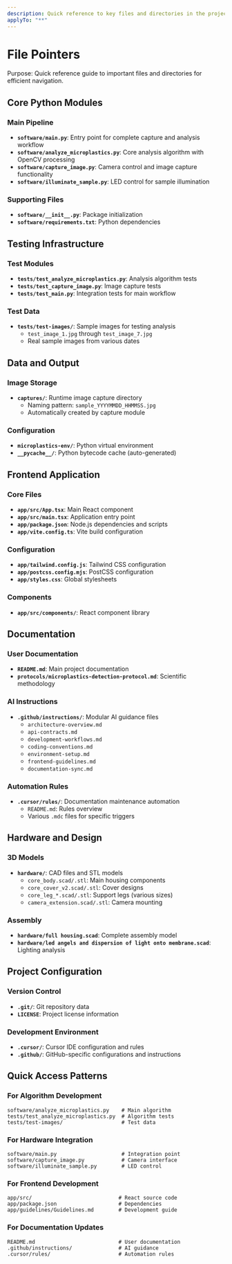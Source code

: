 ```yaml
---
description: Quick reference to key files and directories in the project
applyTo: "**"
---
```


# File Pointers

Purpose: Quick reference guide to important files and directories for efficient navigation.

## Core Python Modules

### Main Pipeline
- **`software/main.py`**: Entry point for complete capture and analysis workflow
- **`software/analyze_microplastics.py`**: Core analysis algorithm with OpenCV processing
- **`software/capture_image.py`**: Camera control and image capture functionality
- **`software/illuminate_sample.py`**: LED control for sample illumination

### Supporting Files
- **`software/__init__.py`**: Package initialization
- **`software/requirements.txt`**: Python dependencies

## Testing Infrastructure

### Test Modules
- **`tests/test_analyze_microplastics.py`**: Analysis algorithm tests
- **`tests/test_capture_image.py`**: Image capture tests
- **`tests/test_main.py`**: Integration tests for main workflow

### Test Data
- **`tests/test-images/`**: Sample images for testing analysis
  - `test_image_1.jpg` through `test_image_7.jpg`
  - Real sample images from various dates

## Data and Output

### Image Storage
- **`captures/`**: Runtime image capture directory
  - Naming pattern: `sample_YYYYMMDD_HHMMSS.jpg`
  - Automatically created by capture module

### Configuration
- **`microplastics-env/`**: Python virtual environment
- **`__pycache__/`**: Python bytecode cache (auto-generated)

## Frontend Application

### Core Files
- **`app/src/App.tsx`**: Main React component
- **`app/src/main.tsx`**: Application entry point
- **`app/package.json`**: Node.js dependencies and scripts
- **`app/vite.config.ts`**: Vite build configuration

### Configuration
- **`app/tailwind.config.js`**: Tailwind CSS configuration
- **`app/postcss.config.mjs`**: PostCSS configuration
- **`app/styles.css`**: Global stylesheets

### Components
- **`app/src/components/`**: React component library

## Documentation

### User Documentation
- **`README.md`**: Main project documentation
- **`protocols/microplastics-detection-protocol.md`**: Scientific methodology

### AI Instructions
- **`.github/instructions/`**: Modular AI guidance files
  - `architecture-overview.md`
  - `api-contracts.md`
  - `development-workflows.md`
  - `coding-conventions.md`
  - `environment-setup.md`
  - `frontend-guidelines.md`
  - `documentation-sync.md`

### Automation Rules
- **`.cursor/rules/`**: Documentation maintenance automation
  - `README.md`: Rules overview
  - Various `.mdc` files for specific triggers

## Hardware and Design

### 3D Models
- **`hardware/`**: CAD files and STL models
  - `core_body.scad/.stl`: Main housing components
  - `core_cover_v2.scad/.stl`: Cover designs
  - `core_leg_*.scad/.stl`: Support legs (various sizes)
  - `camera_extension.scad/.stl`: Camera mounting

### Assembly
- **`hardware/full housing.scad`**: Complete assembly model
- **`hardware/led angels and dispersion of light onto membrane.scad`**: Lighting analysis

## Project Configuration

### Version Control
- **`.git/`**: Git repository data
- **`LICENSE`**: Project license information

### Development Environment
- **`.cursor/`**: Cursor IDE configuration and rules
- **`.github/`**: GitHub-specific configurations and instructions

## Quick Access Patterns

### For Algorithm Development
```
software/analyze_microplastics.py    # Main algorithm
tests/test_analyze_microplastics.py  # Algorithm tests
tests/test-images/                   # Test data
```

### For Hardware Integration
```
software/main.py                     # Integration point
software/capture_image.py            # Camera interface
software/illuminate_sample.py        # LED control
```

### For Frontend Development
```
app/src/                            # React source code
app/package.json                    # Dependencies
app/guidelines/Guidelines.md        # Development guide
```

### For Documentation Updates
```
README.md                           # User documentation
.github/instructions/               # AI guidance
.cursor/rules/                      # Automation rules
```
